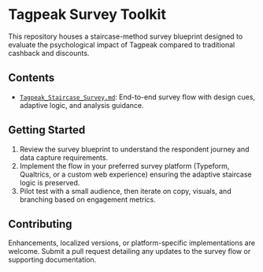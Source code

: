 # Tagpeak Survey Toolkit

This repository houses a staircase-method survey blueprint designed to evaluate the psychological impact of Tagpeak compared to traditional cashback and discounts.

## Contents

- [`Tagpeak_Staircase_Survey.md`](Tagpeak_Staircase_Survey.md): End-to-end survey flow with design cues, adaptive logic, and analysis guidance.

## Getting Started

1. Review the survey blueprint to understand the respondent journey and data capture requirements.
2. Implement the flow in your preferred survey platform (Typeform, Qualtrics, or a custom web experience) ensuring the adaptive staircase logic is preserved.
3. Pilot test with a small audience, then iterate on copy, visuals, and branching based on engagement metrics.

## Contributing

Enhancements, localized versions, or platform-specific implementations are welcome. Submit a pull request detailing any updates to the survey flow or supporting documentation.
